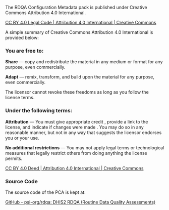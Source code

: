 The RDQA Configuration Metadata pack is published under Creative Commons Attribution 4.0 International.

[CC BY 4.0 Legal Code | Attribution 4.0 International | Creative Commons](https://creativecommons.org/licenses/by/4.0/legalcode.en)

A simple summary of Creative Commons Attribution 4.0 International is provided below:

### You are free to:
**Share** — copy and redistribute the material in any medium or format for any purpose, even commercially.

**Adapt** — remix, transform, and build upon the material for any purpose, even commercially.

The licensor cannot revoke these freedoms as long as you follow the license terms.

### Under the following terms:
**Attribution** — You must give appropriate credit , provide a link to the license, and indicate if changes were made . You may do so in any reasonable manner, but not in any way that suggests the licensor endorses you or your use.

**No additional restrictions** — You may not apply legal terms or technological measures that legally restrict others from doing anything the license permits.

[CC BY 4.0 Deed | Attribution 4.0 International | Creative Commons](https://creativecommons.org/licenses/by/4.0/legalcode.en)

### Source Code
The source code of the PCA is kept at:

[GitHub - psi-org/rdqa: DHIS2 RDQA (Routine Data Quality Assessments)](https://github.com/psi-org/rdqa)